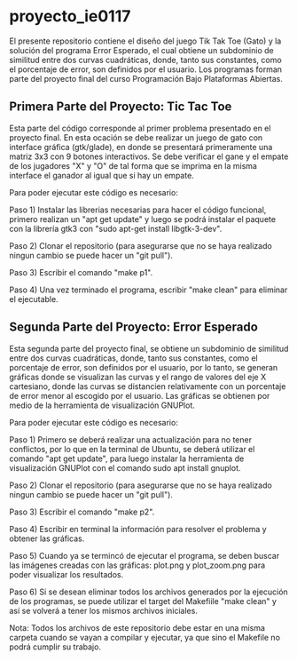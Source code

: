 # proyecto_ie0117
El presente repositorio contiene el diseño del juego Tik Tak Toe (Gato) y la solución del programa Error Esperado, el cual obtiene un subdominio de similitud entre dos curvas cuadráticas, donde, tanto sus constantes, como el porcentaje de error, son definidos por el usuario. Los programas forman parte del proyecto final del curso Programación Bajo Plataformas Abiertas.

## Primera Parte del Proyecto: Tic Tac Toe
Esta parte del código corresponde al primer problema presentado en el proyecto final. En esta ocación se debe realizar un juego de gato con interface gráfica (gtk/glade), en donde se presentará primeramente una matriz 3x3 con 9 botones interactivos. Se debe verificar el gane y el empate de los jugadores "X" y "O" de tal forma que se imprima en la misma interface el ganador al igual que si hay un empate.

Para poder ejecutar este código es necesario:

Paso 1) Instalar las librerias necesarias para hacer el código funcional, primero realizan un "apt get update" y luego se podrá instalar el paquete con la librería gtk3 con "sudo apt-get install libgtk-3-dev".

Paso 2) Clonar el repositorio (para asegurarse que no se haya realizado ningun cambio se puede hacer un "git pull").

Paso 3) Escribir el comando "make p1".

Paso 4) Una vez terminado el programa, escribir "make clean" para eliminar el ejecutable.

## Segunda Parte del Proyecto: Error Esperado
Esta segunda parte del proyecto final, se obtiene un subdominio de similitud entre dos curvas cuadráticas, donde, tanto sus constantes, como el porcentaje de error, son definidos por el usuario, por lo tanto, se generan gráficas donde se visualizan las curvas y el rango de valores del eje X cartesiano, donde las curvas se distancien relativamente con un porcentaje de error menor al escogido por el usuario. Las gráficas se obtienen por medio de la herramienta de visualización GNUPlot.

Para poder ejecutar este código es necesario:

Paso 1) Primero se deberá realizar una actualización para no tener conflictos, por lo que en la terminal de Ubuntu, se deberá utilizar el comando "apt get update", para luego instalar la herramienta de visualización GNUPlot con el comando sudo apt install gnuplot.

Paso 2) Clonar el repositorio (para asegurarse que no se haya realizado ningun cambio se puede hacer un "git pull").

Paso 3) Escribir el comando "make p2".

Paso 4) Escribir en terminal la información para resolver el problema y obtener las gráficas.

Paso 5) Cuando ya se termincó de ejecutar el programa, se deben buscar las imágenes creadas con las gráficas: plot.png y plot_zoom.png para poder visualizar los resultados.

Paso 6) Si se desean eliminar todos los archivos generados por la ejecución de los programas, se puede utilizar el target del Makefiile "make clean" y así se volverá a tener los mismos archivos iniciales.

Nota: Todos los archivos de este repositorio debe estar en una misma carpeta cuando se vayan a compilar y ejecutar, ya que sino el Makefile no podrá cumplir su trabajo.
